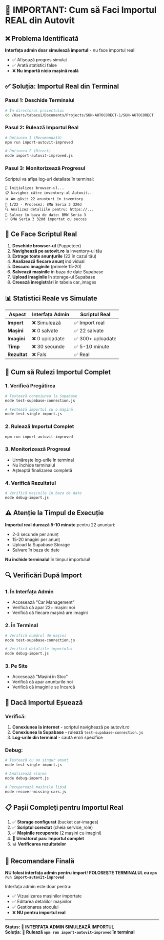 # 🚨 **IMPORTANT: Cum să Faci Importul REAL din Autovit**

## ❌ **Problema Identificată**

**Interfața admin doar simulează importul** - nu face importul real! 
- ✅ Afișează progres simulat
- ✅ Arată statistici false
- ❌ **Nu importă nicio mașină reală**

## ✅ **Soluția: Importul Real din Terminal**

### **Pasul 1: Deschide Terminalul**
```bash
# În directorul proiectului
cd /Users/tabacui/Documents/Projects/SUN-AUTOCORECT-1/SUN-AUTOCORECT
```

### **Pasul 2: Rulează Importul Real**
```bash
# Opțiunea 1 (Recomandată)
npm run import-autovit-improved

# Opțiunea 2 (Direct)
node import-autovit-improved.js
```

### **Pasul 3: Monitorizează Progresul**
Scriptul va afișa log-uri detaliate în terminal:
```
🚀 Inițializez browser-ul...
📋 Navighez către inventory-ul Autovit...
📊 Am găsit 22 anunțuri în inventory
🔄 1/22 - Procesez: BMW Seria 3 320d
🔍 Analizez detaliile pentru: https://...
💾 Salvez în baza de date: BMW Seria 3
✅ BMW Seria 3 320d importat cu succes
```

## 🔧 **Ce Face Scriptul Real**

1. **Deschide browser-ul** (Puppeteer)
2. **Navighează pe autovit.ro** la inventory-ul tău
3. **Extrage toate anunțurile** (22 în cazul tău)
4. **Analizează fiecare anunț** individual
5. **Descarc imaginile** (primele 15-20)
6. **Salvează mașinile** în baza de date Supabase
7. **Upload imaginile** în storage-ul Supabase
8. **Creează înregistrări** în tabela car_images

## 📊 **Statistici Reale vs Simulate**

| Aspect | Interfața Admin | Scriptul Real |
|--------|----------------|---------------|
| **Import** | ❌ Simulează | ✅ Import real |
| **Mașini** | ❌ 0 salvate | ✅ 22 salvate |
| **Imagini** | ❌ 0 uploadate | ✅ 300+ uploadate |
| **Timp** | ❌ 30 secunde | ✅ 5-10 minute |
| **Rezultat** | ❌ Fals | ✅ Real |

## 🚀 **Cum să Rulezi Importul Complet**

### **1. Verifică Pregătirea**
```bash
# Testează conexiunea la Supabase
node test-supabase-connection.js

# Testează importul cu o mașină
node test-single-import.js
```

### **2. Rulează Importul Complet**
```bash
npm run import-autovit-improved
```

### **3. Monitorizează Progresul**
- Urmărește log-urile în terminal
- Nu închide terminalul
- Așteaptă finalizarea completă

### **4. Verifică Rezultatul**
```bash
# Verifică mașinile în baza de date
node debug-import.js
```

## ⚠️ **Atenție la Timpul de Execuție**

**Importul real durează 5-10 minute** pentru 22 anunțuri:
- 2-3 secunde per anunț
- 15-20 imagini per anunț
- Upload la Supabase Storage
- Salvare în baza de date

**Nu închide terminalul** în timpul importului!

## 🔍 **Verificări După Import**

### **1. În Interfața Admin**
- Accesează "Car Management"
- Verifică că apar 22+ mașini noi
- Verifică că fiecare mașină are imagini

### **2. În Terminal**
```bash
# Verifică numărul de mașini
node test-supabase-connection.js

# Verifică detaliile importului
node debug-import.js
```

### **3. Pe Site**
- Accesează "Mașini în Stoc"
- Verifică că apar anunțurile noi
- Verifică că imaginile se încarcă

## 🚨 **Dacă Importul Eșuează**

### **Verifică:**
1. **Conexiunea la internet** - scriptul navighează pe autovit.ro
2. **Conexiunea la Supabase** - rulează `test-supabase-connection.js`
3. **Log-urile din terminal** - caută erori specifice

### **Debug:**
```bash
# Testează cu un singur anunț
node test-single-import.js

# Analizează starea
node debug-import.js

# Recuperează mașinile lipsă
node recover-missing-cars.js
```

## 📋 **Pașii Compleți pentru Importul Real**

1. ✅ **Storage configurat** (bucket car-images)
2. ✅ **Scriptul corectat** (cheia service_role)
3. ✅ **Mașinile recuperate** (2 mașini cu imagini)
4. 🔄 **Următorul pas: Importul complet**
5. 📊 **Verificarea rezultatelor**

## 🎯 **Recomandare Finală**

**NU folosi interfața admin pentru import!**
**FOLOSEȘTE TERMINALUL cu `npm run import-autovit-improved`**

Interfața admin este doar pentru:
- ✅ Vizualizarea mașinilor importate
- ✅ Editarea detaliilor mașinilor
- ✅ Gestionarea stocului
- ❌ **NU pentru importul real**

---

**Status:** 🚨 **INTERFAȚA ADMIN SIMULEAZĂ IMPORTUL**  
**Soluția:** 🚀 **Rulează `npm run import-autovit-improved` în terminal**

